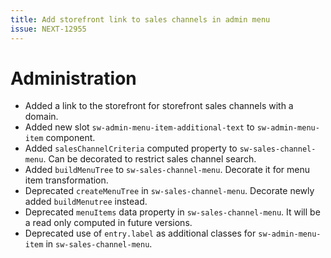 ```yaml
---
title: Add storefront link to sales channels in admin menu 
issue: NEXT-12955
---
```

# Administration
* Added a link to the storefront for storefront sales channels with a domain.
* Added new slot `sw-admin-menu-item-additional-text` to `sw-admin-menu-item` component.
* Added `salesChannelCriteria` computed property to `sw-sales-channel-menu`. Can be decorated to restrict sales channel search.
* Added `buildMenuTree` to `sw-sales-channel-menu`. Decorate it for menu item transformation.
* Deprecated `createMenuTree` in `sw-sales-channel-menu`. Decorate newly added `buildMenutree` instead.
* Deprecated `menuItems` data property in `sw-sales-channel-menu`. It will be a read only computed in future versions.
* Deprecated use of `entry.label` as additional classes for `sw-admin-menu-item` in `sw-sales-channel-menu`.
